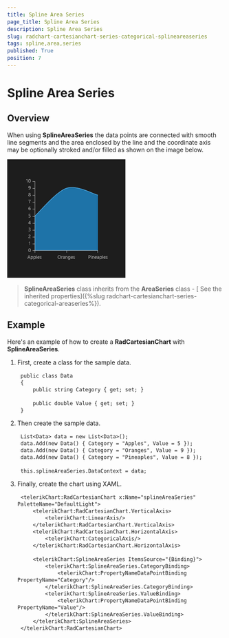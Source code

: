 ```yaml
---
title: Spline Area Series
page_title: Spline Area Series
description: Spline Area Series
slug: radchart-cartesianchart-series-categorical-splineareaseries
tags: spline,area,series
published: True
position: 7
---
```


# Spline Area Series

## Overview

When using **SplineAreaSeries** the data points are connected with smooth line segments and the area enclosed by the line and the coordinate axis may be optionally stroked and/or filled as shown on the image below.

![Categorical Spline Area Series](images/CategoricalSplineAreaSeries.png)

>**SplineAreaSeries** class inherits from the **AreaSeries** class -
[ See the inherited properties]({%slug radchart-cartesianchart-series-categorical-areaseries%}).

## Example

Here's an example of how to create a **RadCartesianChart** with **SplineAreaSeries**.

1. First, create a class for the sample data.
	
		public class Data
		{
			public string Category { get; set; }
		
			public double Value { get; set; }
		}

1. Then create the sample data.

		List<Data> data = new List<Data>();
		data.Add(new Data() { Category = "Apples", Value = 5 });
		data.Add(new Data() { Category = "Oranges", Value = 9 });
		data.Add(new Data() { Category = "Pineaples", Value = 8 });
		
		this.splineAreaSeries.DataContext = data;

1. Finally, create the chart using XAML.

		<telerikChart:RadCartesianChart x:Name="splineAreaSeries" PaletteName="DefaultLight">
		    <telerikChart:RadCartesianChart.VerticalAxis>
		        <telerikChart:LinearAxis/>
		    </telerikChart:RadCartesianChart.VerticalAxis>
		    <telerikChart:RadCartesianChart.HorizontalAxis>
		        <telerikChart:CategoricalAxis/>
		    </telerikChart:RadCartesianChart.HorizontalAxis>
		
		    <telerikChart:SplineAreaSeries ItemsSource="{Binding}">
		        <telerikChart:SplineAreaSeries.CategoryBinding>
		            <telerikChart:PropertyNameDataPointBinding PropertyName="Category"/>
		        </telerikChart:SplineAreaSeries.CategoryBinding>
		        <telerikChart:SplineAreaSeries.ValueBinding>
		            <telerikChart:PropertyNameDataPointBinding PropertyName="Value"/>
		        </telerikChart:SplineAreaSeries.ValueBinding>
		    </telerikChart:SplineAreaSeries>
		</telerikChart:RadCartesianChart>
